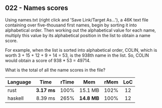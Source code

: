 022 - Names scores
------------------

Using names.txt (right click and 'Save Link/Target As...'), a 46K text file
containing over five-thousand first names, begin by sorting it into
alphabetical order. Then working out the alphabetical value for each name,
multiply this value by its alphabetical position in the list to obtain a name
score.

For example, when the list is sorted into alphabetical order, COLIN, which is
worth 3 + 15 + 12 + 9 + 14 = 53, is the 938th name in the list. So, COLIN would
obtain a score of 938 * 53 = 49714.

What is the total of all the name scores in the file?

Language | Time | rTime | Mem | rMem | LoC
--- | :---: | :---: | :---: | :---: | :---:
rust | **3.17 ms** | 100% | 15.1 MB | 102% | 12
haskell | 8.39 ms | 265% | **14.8 MB** | 100% | 12

